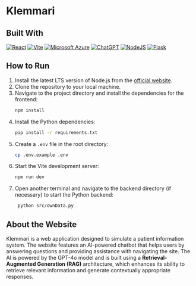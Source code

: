 # Klemmari

## Built With
[![React](https://img.shields.io/badge/React-%2320232a.svg?logo=react&logoColor=%2361DAFB)](#) [![Vite](https://img.shields.io/badge/Vite-646CFF?logo=vite&logoColor=fff)](#) [![Microsoft Azure](https://custom-icon-badges.demolab.com/badge/Microsoft%20Azure-0089D6?logo=msazure&logoColor=white)](#) [![ChatGPT](https://img.shields.io/badge/ChatGPT-74aa9c?logo=openai&logoColor=white)](#) [![NodeJS](https://img.shields.io/badge/Node.js-6DA55F?logo=node.js&logoColor=white)](#) [![Flask](https://img.shields.io/badge/Flask-000?logo=flask&logoColor=fff)](#)

## How to Run
1. Install the latest LTS version of Node.js from the [official website](https://nodejs.org/en).
2. Clone the repository to your local machine.
3. Navigate to the project directory and install the dependencies for the frontend:
    ```bash
    npm install
    ```
4. Install the Python dependencies:
   ```bash
   pip install -r requirements.txt
   ```
5. Create a ```.env``` file in the root directory:
    ```bash
    cp .env.example .env
    ```
5. Start the Vite development server:
    ```bash
    npm run dev
    ```
6. Open another terminal and navigate to the backend directory (if necessary) to start the Python backend:
   ```bash
    python src/ownData.py
   ```

## About the Website
Klemmari is a web application designed to simulate a patient information system. The website features an AI-powered chatbot that helps users by answering questions and providing assistance with navigating the site. The AI is powered by the GPT-4o model and is built using a **Retrieval-Augmented Generation (RAG)** architecture, which enhances its ability to retrieve relevant information and generate contextually appropriate responses.
